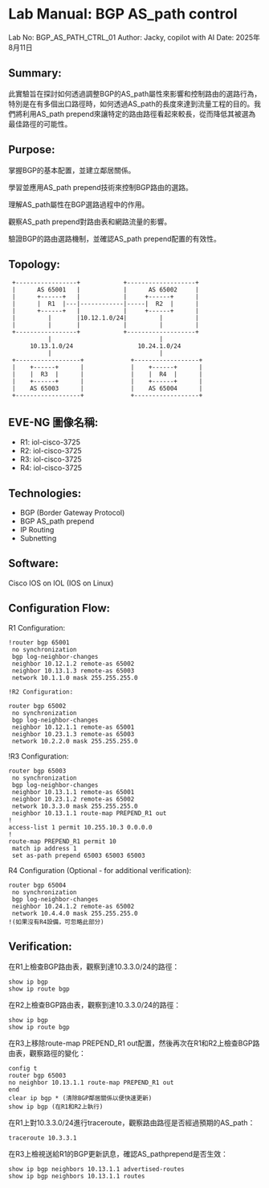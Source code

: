 # Lab Manual: BGP AS_path control
Lab No: BGP_AS_PATH_CTRL_01
Author: Jacky, copilot with AI
Date: 2025年8月11日
## Summary:
此實驗旨在探討如何透過調整BGP的AS_path屬性來影響和控制路由的選路行為，特別是在有多個出口路徑時，如何透過AS_path的長度來達到流量工程的目的。我們將利用AS_path prepend來讓特定的路由路徑看起來較長，從而降低其被選為最佳路徑的可能性。

## Purpose:
掌握BGP的基本配置，並建立鄰居關係。

學習並應用AS_path prepend技術來控制BGP路由的選路。

理解AS_path屬性在BGP選路過程中的作用。

觀察AS_path prepend對路由表和網路流量的影響。

驗證BGP的路由選路機制，並確認AS_path prepend配置的有效性。

## Topology:
```
 +-----------------+            +-------------------+
 |      AS 65001   |            |      AS 65002     |
 |      +------+   |            |     +------+      |
 |      |  R1  |---|------------|-----|  R2  |      |
 |      +------+   |            |     +------+      |
 |         |       |10.12.1.0/24|         |         |
 |         |       |            |         |         |
 +-----------------+            +-------------------+
           |                              |           
      10.13.1.0/24                  10.24.1.0/24      
           |                              |           
 +------------------+             +------------------+
 |    +------+      |             |    +------+      |
 |    |  R3  |      |             |    |  R4  |      |
 |    +------+      |             |    +------+      |
 |    AS 65003      |             |    AS 65004      |
 +------------------+             +------------------+
 ```

## EVE-NG 圖像名稱:
- R1: iol-cisco-3725
- R2: iol-cisco-3725
- R3: iol-cisco-3725
- R4: iol-cisco-3725

## Technologies:
- BGP (Border Gateway Protocol)
- BGP AS_path prepend
- IP Routing
- Subnetting

## Software:
Cisco IOS on IOL (IOS on Linux)

## Configuration Flow:
R1 Configuration:
```
!router bgp 65001
 no synchronization
 bgp log-neighbor-changes
 neighbor 10.12.1.2 remote-as 65002
 neighbor 10.13.1.3 remote-as 65003
 network 10.1.1.0 mask 255.255.255.0
```
```
!R2 Configuration:

router bgp 65002
 no synchronization
 bgp log-neighbor-changes
 neighbor 10.12.1.1 remote-as 65001
 neighbor 10.23.1.3 remote-as 65003
 network 10.2.2.0 mask 255.255.255.0
```
!R3 Configuration:
```
router bgp 65003
 no synchronization
 bgp log-neighbor-changes
 neighbor 10.13.1.1 remote-as 65001
 neighbor 10.23.1.2 remote-as 65002
 network 10.3.3.0 mask 255.255.255.0
 neighbor 10.13.1.1 route-map PREPEND_R1 out
!
access-list 1 permit 10.255.10.3 0.0.0.0
!
route-map PREPEND_R1 permit 10
 match ip address 1
 set as-path prepend 65003 65003 65003
```
R4 Configuration (Optional - for additional verification):
```
router bgp 65004
 no synchronization
 bgp log-neighbor-changes
 neighbor 10.24.1.2 remote-as 65002
 network 10.4.4.0 mask 255.255.255.0
!(如果沒有R4設備，可忽略此部分)
```
## Verification:
在R1上檢查BGP路由表，觀察到達10.3.3.0/24的路徑：
```
show ip bgp
show ip route bgp
```
在R2上檢查BGP路由表，觀察到達10.3.3.0/24的路徑：
```
show ip bgp
show ip route bgp
```
在R3上移除route-map PREPEND_R1 out配置，然後再次在R1和R2上檢查BGP路由表，觀察路徑的變化：
```
config t
router bgp 65003
no neighbor 10.13.1.1 route-map PREPEND_R1 out
end
clear ip bgp * (清除BGP鄰居關係以便快速更新)
show ip bgp (在R1和R2上執行)
```
在R1上對10.3.3.0/24進行traceroute，觀察路由路徑是否經過預期的AS_path：
```
traceroute 10.3.3.1
```
在R3上檢視送給R1的BGP更新訊息，確認AS_pathprepend是否生效：
```
show ip bgp neighbors 10.13.1.1 advertised-routes
show ip bgp neighbors 10.13.1.1 routes
```